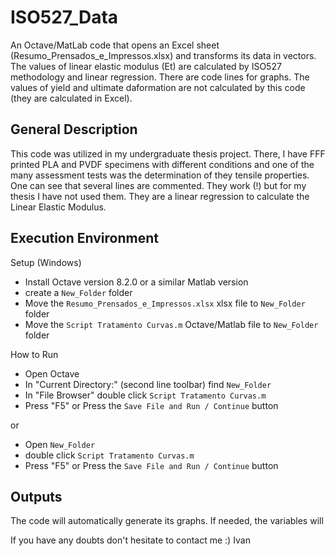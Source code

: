 # ISO527_Data
An Octave/MatLab code that opens an Excel sheet (Resumo_Prensados_e_Impressos.xlsx) and transforms its data in vectors. The values of linear elastic modulus (Et) are calculated by ISO527 methodology and linear regression. There are code lines for graphs. The values of yield and ultimate daformation are not calculated by this code (they are calculated in Excel).

## General Description
This code was utilized in my undergraduate thesis project. There, I have  FFF printed PLA and PVDF specimens with different conditions and one of the many assessment tests was the determination of they tensile properties. 
One can see that several lines are commented. They work (!) but for my thesis I have not used them. They are a linear regression to calculate the Linear Elastic Modulus. 

## Execution Environment
Setup (Windows)
* Install Octave version 8.2.0 or a similar Matlab version
* create a `New_Folder` folder
* Move the `Resumo_Prensados_e_Impressos.xlsx` xlsx file to `New_Folder` folder
* Move the `Script Tratamento Curvas.m` Octave/Matlab file to `New_Folder` folder

How to Run
* Open Octave
* In "Current Directory:" (second line toolbar) find `New_Folder`
* In "File Browser" double click `Script Tratamento Curvas.m`
* Press "F5" or Press the `Save File and Run / Continue` button

or

* Open `New_Folder`
* double click `Script Tratamento Curvas.m`
* Press "F5" or Press the `Save File and Run / Continue` button
## Outputs
The code will automatically generate its graphs. If needed, the variables will 
  

If you have any doubts don't hesitate to contact me :)
Ivan

